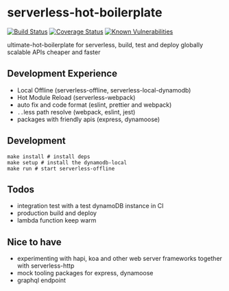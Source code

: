 # serverless-hot-boilerplate

[![Build Status](https://travis-ci.org/zhenyulin/serverless-hot-boilerplate.svg?branch=master)](https://travis-ci.org/zhenyulin/serverless-hot-boilerplate) [![Coverage Status](https://coveralls.io/repos/github/zhenyulin/serverless-hot-boilerplate/badge.svg?branch=master)](https://coveralls.io/github/zhenyulin/serverless-hot-boilerplate?branch=master) [![Known Vulnerabilities](https://snyk.io/test/github/zhenyulin/serverless-hot-boilerplate/badge.svg)](https://snyk.io/test/github/zhenyulin/serverless-hot-boilerplate)

ultimate-hot-boilerplate for serverless, build, test and deploy globally scalable APIs cheaper and faster

## Development Experience
* Local Offline (serverless-offline, serverless-local-dynamodb)
* Hot Module Reload (serverless-webpack)
* auto fix and code format (eslint, prettier and webpack)
* `..`less path resolve (webpack, eslint, jest)
* packages with friendly apis (express, dynamoose)

## Development

```shell
make install # install deps
make setup # install the dynamodb-local
make run # start serverless-offline
```

## Todos
* integration test with a test dynamoDB instance in CI
* production build and deploy
* lambda function keep warm

## Nice to have
* experimenting with hapi, koa and other web server frameworks together with serverless-http
* mock tooling packages for express, dynamoose
* graphql endpoint

